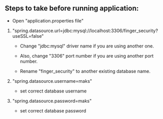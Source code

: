 ## Steps to take before running application:

* Open "application.properties file"

 1. "spring.datasource.url=jdbc:mysql://localhost:3306/finger_security?useSSL=false"
   
    * Change "jdbc:mysql" driver name if you are using another one.
    
    * Also, change "3306" port number if you are using another port number.
    
    * Rename "finger_security" to another existing database name.
      
 2. "spring.datasource.username=maks"
    
    * set correct database username
    
 3. "spring.datasource.password=maks"
    
    * set correct database password
    
  
  